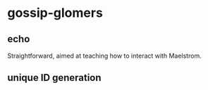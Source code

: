 # gossip-glomers

## echo

Straightforward, aimed at teaching how to interact with Maelstrom.

## unique ID generation
